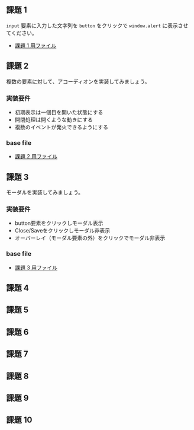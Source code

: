 ## 課題 1

`input` 要素に入力した文字列を `button` をクリックで `window.alert` に表示させてください。

- [課題 1 用ファイル](https://github.com/js-workshop-sapporo/draft-document/blob/feature/5th/5th/task/source/task1/)

## 課題 2

複数の要素に対して、アコーディオンを実装してみましょう。  

### 実装要件

- 初期表示は一個目を開いた状態にする
- 開閉処理は開くような動きにする
- 複数のイベントが発火できるようにする

### base file

- [課題 2 用ファイル](https://github.com/js-workshop-sapporo/source/tree/main/src/5th/task/02)

## 課題 3

モーダルを実装してみましょう。

### 実装要件

- button要素をクリックしモーダル表示
- Close/Saveをクリックしモーダル非表示
- オーバーレイ（モーダル要素の外）をクリックでモーダル非表示

### base file

- [課題 3 用ファイル]()

## 課題 4

## 課題 5

## 課題 6

## 課題 7

## 課題 8

## 課題 9

## 課題 10
